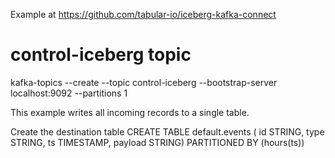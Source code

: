 Example at https://github.com/tabular-io/iceberg-kafka-connect

# control-iceberg topic

kafka-topics --create --topic control-iceberg --bootstrap-server localhost:9092 --partitions 1


This example writes all incoming records to a single table.

Create the destination table
CREATE TABLE default.events (
    id STRING,
    type STRING,
    ts TIMESTAMP,
    payload STRING)
PARTITIONED BY (hours(ts))


